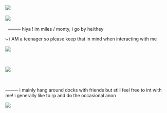 <img src="https://64.media.tumblr.com/0cb20cbb68d06d75b99221dfb952b0b4/3c74d06b377fdc9b-7a/s400x600/32b86fffcb3ec40311e817047494ae6192fdbe94.webp"/> </p><p> 


         
         
         
 <img src="https://64.media.tumblr.com/25af87300f0c0e8e2a8fea4dc5957ed3/5f73dcc39478e4c2-dc/s75x75_c1/190cc3b64ac178024550406bf2ee46f6ce574280.gifv"/> </p><p>      ──── hiya ! im miles / monty, i go by he/they

 
 ⤷  i AM a teenager so please keep that in mind when interacting with me

<img src="https://64.media.tumblr.com/4b5ad89a57bf148f39c7a4dedafa9a29/3c74d06b377fdc9b-00/s250x400/d0b36b6220e86aac980837cda4b47305b9407042.gifv"/> </p><p> 


<img src="https://64.media.tumblr.com/40a8e0f822860b8420e7e281a8242be9/3c74d06b377fdc9b-99/s400x600/92ec959669029beae03cca76907139cd697ee0a8.pnj"/> </p><p> 


──── i mainly hang around docks with friends but still feel free to int with me! i generally like to rp and do the occasional anon
         
         
         

 <img src="https://64.media.tumblr.com/0cb20cbb68d06d75b99221dfb952b0b4/3c74d06b377fdc9b-7a/s400x600/32b86fffcb3ec40311e817047494ae6192fdbe94.webp"/> </p><p> 
